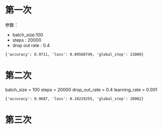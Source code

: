 # 第一次
参数：
* batch_size:100
* steps : 20000
* drop out rate : 0.4
```
{'accuracy': 0.9711, 'loss': 0.09560749, 'global_step': 21000}
```

# 第二次
batch_size = 100
steps = 20000
drop_out_rate = 0.4
learning_rate = 0.001
```
{'accuracy': 0.9687, 'loss': 0.10229255, 'global_step': 20002}
```
# 第三次
